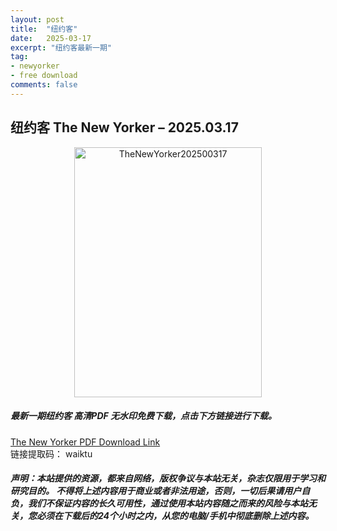 ```yaml
---
layout: post
title:  "纽约客"
date:   2025-03-17
excerpt: "纽约客最新一期"
tag:
- newyorker 
- free download
comments: false
---
```


## 纽约客 The New Yorker – 2025.03.17

<div align="center">
<img src="https://i.postimg.cc/K89tQ5xC/The-New-Yorker-March-17-2025.png" alt="TheNewYorker202500317" border="0" width = 300 height = 400 /> 
</div>


 <h5>最新一期纽约客 高清PDF 无水印免费下载，点击下方链接进行下载。 </h5>
 
<a href="https://wwfh.lanzout.com/ifcwD2qwo2gd">The New Yorker PDF Download Link</a>  
<br/>
链接提取码： waiktu
 
##### 声明：本站提供的资源，都来自网络，版权争议与本站无关，杂志仅限用于学习和研究目的。 不得将上述内容用于商业或者非法用途，否则，一切后果请用户自负，我们不保证内容的长久可用性，通过使用本站内容随之而来的风险与本站无关，您必须在下载后的24个小时之内，从您的电脑/手机中彻底删除上述内容。
